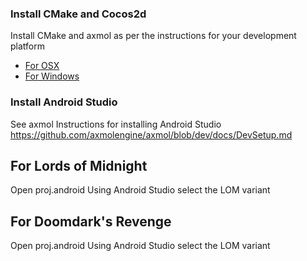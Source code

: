 ### Install CMake and Cocos2d

Install CMake and axmol as per the instructions for your development platform

- [For OSX](build_osx.md)
- [For Windows](build_windows.md)

### Install Android Studio

See axmol Instructions for installing Android Studio
https://github.com/axmolengine/axmol/blob/dev/docs/DevSetup.md

## For Lords of Midnight
Open proj.android
Using Android Studio select the LOM variant

## For Doomdark's Revenge
Open proj.android
Using Android Studio select the LOM variant
